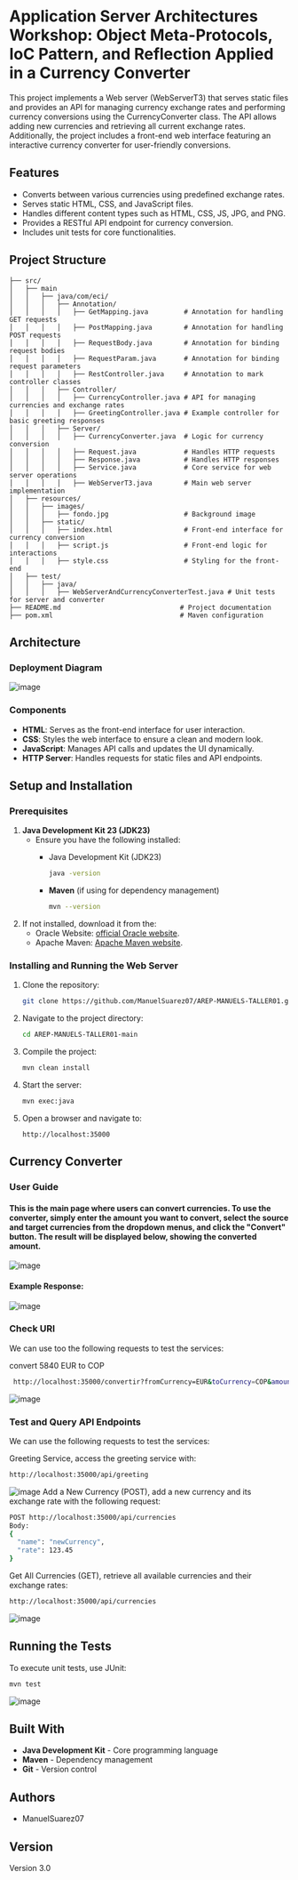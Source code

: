 # Application Server Architectures Workshop: Object Meta-Protocols, IoC Pattern, and Reflection Applied in a Currency Converter

This project implements a Web server (WebServerT3) that serves static files and provides an API for managing currency exchange rates and performing currency conversions using the CurrencyConverter class. The API allows adding new currencies and retrieving all current exchange rates. Additionally, the project includes a front-end web interface featuring an interactive currency converter for user-friendly conversions.

## Features

- Converts between various currencies using predefined exchange rates.
- Serves static HTML, CSS, and JavaScript files.
- Handles different content types such as HTML, CSS, JS, JPG, and PNG.
- Provides a RESTful API endpoint for currency conversion.
- Includes unit tests for core functionalities.

## Project Structure

```
├── src/
│   ├── main
│   │   ├── java/com/eci/
│   │   │   ├── Annotation/
│   │   │   │   ├── GetMapping.java         # Annotation for handling GET requests
│   │   │   │   ├── PostMapping.java        # Annotation for handling POST requests
│   │   │   │   ├── RequestBody.java        # Annotation for binding request bodies
│   │   │   │   ├── RequestParam.java       # Annotation for binding request parameters
│   │   │   │   ├── RestController.java     # Annotation to mark controller classes
│   │   │   ├── Controller/
│   │   │   │   ├── CurrencyController.java # API for managing currencies and exchange rates
│   │   │   │   ├── GreetingController.java # Example controller for basic greeting responses
│   │   │   ├── Server/
│   │   │   │   ├── CurrencyConverter.java  # Logic for currency conversion
│   │   │   │   ├── Request.java            # Handles HTTP requests
│   │   │   │   ├── Response.java           # Handles HTTP responses
│   │   │   │   ├── Service.java            # Core service for web server operations
│   │   │   │   ├── WebServerT3.java        # Main web server implementation
│   ├── resources/
│   │   ├── images/
│   │   │   ├── fondo.jpg                   # Background image
│   │   ├── static/
│   │   │   ├── index.html                  # Front-end interface for currency conversion
│   │   │   ├── script.js                   # Front-end logic for interactions
│   │   │   ├── style.css                   # Styling for the front-end
│   ├── test/
│   │   ├── java/
│   │   │   ├── WebServerAndCurrencyConverterTest.java # Unit tests for server and converter
├── README.md                              # Project documentation
├── pom.xml                                # Maven configuration

```
## Architecture

### Deployment Diagram

![image](src/main/resources/images/Arquitectura.png)

### Components

- **HTML**: Serves as the front-end interface for user interaction.
- **CSS**: Styles the web interface to ensure a clean and modern look.
- **JavaScript**: Manages API calls and updates the UI dynamically.
- **HTTP Server**: Handles requests for static files and API endpoints.

## Setup and Installation

### Prerequisites

1. **Java Development Kit 23 (JDK23)**
   * Ensure you have the following installed:
      - Java Development Kit (JDK23)
        ```sh
        java -version
        ```
      
      - **Maven** (if using for dependency management)
        ```sh
        mvn --version
        ```
2. If not installed, download it from the:
   - Oracle Website: [official Oracle website](https://www.oracle.com/java/technologies/javase-jdk11-downloads.html).
   - Apache Maven: [Apache Maven website](https://maven.apache.org/download.cgi).

### Installing and Running the Web Server

1. Clone the repository:
   ```sh
   git clone https://github.com/ManuelSuarez07/AREP-MANUELS-TALLER01.git
   ```
2. Navigate to the project directory:
   ```sh
   cd AREP-MANUELS-TALLER01-main
   ```
3. Compile the project:
   ```sh
   mvn clean install
   ```
4. Start the server:
   ```sh
   mvn exec:java
   ```
5. Open a browser and navigate to:
   ```
   http://localhost:35000
   ```
   
## Currency Converter
### User Guide
#### This is the main page where users can convert currencies. To use the converter, simply enter the amount you want to convert, select the source and target currencies from the dropdown menus, and click the "Convert" button. The result will be displayed below, showing the converted amount.

![image](src/main/resources/images/Initial.png)

#### Example Response:

![image](src/main/resources/images/Result.png)

### Check URI
We can use too the following requests to test the services:

convert 5840 EUR to COP
  ```sh
   http://localhost:35000/convertir?fromCurrency=EUR&toCurrency=COP&amount=5840
  ```
  ![image](src/main/resources/images/Urii.png)

### Test and Query API Endpoints
We can use the following requests to test the services:

Greeting Service, access the greeting service with:
  ```sh
  http://localhost:35000/api/greeting  
  ```
  ![image](src/main/resources/images/Greeting.png)
Add a New Currency (POST), add a new currency and its exchange rate with the following request:
  ```sh
  POST http://localhost:35000/api/currencies  
Body:  
{  
    "name": "newCurrency",  
    "rate": 123.45  
}   
  ```
Get All Currencies (GET), retrieve all available currencies and their exchange rates:
  ```sh
  http://localhost:35000/api/currencies  
  ```
  ![image](src/main/resources/images/Get.png)
## Running the Tests

To execute unit tests, use JUnit:

```sh
mvn test
```

![image](src/main/resources/images/Test.png)

## Built With

- **Java Development Kit** - Core programming language
- **Maven** - Dependency management
- **Git** - Version control

## Authors

- ManuelSuarez07

## Version

Version 3.0
